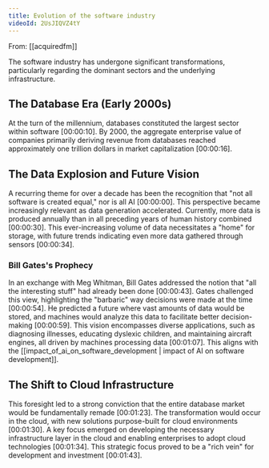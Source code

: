 ```yaml
---
title: Evolution of the software industry
videoId: 2UsJIQVZ4tY
---
```


From: [[acquiredfm]] <br/> 

The software industry has undergone significant transformations, particularly regarding the dominant sectors and the underlying infrastructure.

## The Database Era (Early 2000s)

At the turn of the millennium, databases constituted the largest sector within software <a class="yt-timestamp" data-t="00:00:10">[00:00:10]</a>. By 2000, the aggregate enterprise value of companies primarily deriving revenue from databases reached approximately one trillion dollars in market capitalization <a class="yt-timestamp" data-t="00:00:16">[00:00:16]</a>.

## The Data Explosion and Future Vision

A recurring theme for over a decade has been the recognition that "not all software is created equal," nor is all AI <a class="yt-timestamp" data-t="00:00:00">[00:00:00]</a>. This perspective became increasingly relevant as data generation accelerated. Currently, more data is produced annually than in all preceding years of human history combined <a class="yt-timestamp" data-t="00:00:30">[00:00:30]</a>. This ever-increasing volume of data necessitates a "home" for storage, with future trends indicating even more data gathered through sensors <a class="yt-timestamp" data-t="00:00:34">[00:00:34]</a>.

### Bill Gates's Prophecy

In an exchange with Meg Whitman, Bill Gates addressed the notion that "all the interesting stuff" had already been done <a class="yt-timestamp" data-t="00:00:43">[00:00:43]</a>. Gates challenged this view, highlighting the "barbaric" way decisions were made at the time <a class="yt-timestamp" data-t="00:00:54">[00:00:54]</a>. He predicted a future where vast amounts of data would be stored, and machines would analyze this data to facilitate better decision-making <a class="yt-timestamp" data-t="00:00:59">[00:00:59]</a>. This vision encompasses diverse applications, such as diagnosing illnesses, educating dyslexic children, and maintaining aircraft engines, all driven by machines processing data <a class="yt-timestamp" data-t="00:01:07">[00:01:07]</a>. This aligns with the [[impact_of_ai_on_software_development | impact of AI on software development]].

## The Shift to Cloud Infrastructure

This foresight led to a strong conviction that the entire database market would be fundamentally remade <a class="yt-timestamp" data-t="00:01:23">[00:01:23]</a>. The transformation would occur in the cloud, with new solutions purpose-built for cloud environments <a class="yt-timestamp" data-t="00:01:30">[00:01:30]</a>. A key focus emerged on developing the necessary infrastructure layer in the cloud and enabling enterprises to adopt cloud technologies <a class="yt-timestamp" data-t="00:01:34">[00:01:34]</a>. This strategic focus proved to be a "rich vein" for development and investment <a class="yt-timestamp" data-t="00:01:43">[00:01:43]</a>.